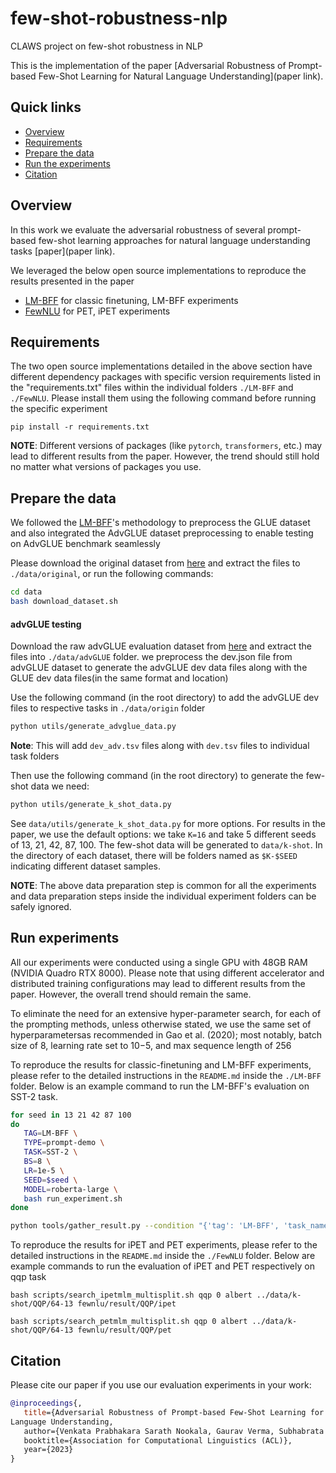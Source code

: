 # few-shot-robustness-nlp
CLAWS project on few-shot robustness in NLP


This is the implementation of the paper [Adversarial Robustness of Prompt-based Few-Shot Learning for Natural
Language Understanding](paper link). 

## Quick links

* [Overview](#overview)
* [Requirements](#requirements)
* [Prepare the data](#prepare-the-data)
* [Run the experiments](#run-experiments)
* [Citation](#citation)


## Overview

In this work we evaluate the adversarial robustness of several prompt-based few-shot learning approaches for natural language understanding tasks [paper](paper link).

We leveraged the below open source implementations to reproduce the results presented in the paper
* [LM-BFF](https://github.com/princeton-nlp/LM-BFF/) for classic finetuning, LM-BFF experiments
* [FewNLU](https://github.com/THUDM/FewNLU) for PET, iPET experiments

## Requirements

The two open source implementations detailed in the above section have different dependency packages with specific version requirements listed in the "requirements.txt" files within the individual folders `./LM-BFF` and `./FewNLU`. Please install them using the following command before running the specific experiment

```
pip install -r requirements.txt
```

**NOTE**: Different versions of packages (like `pytorch`, `transformers`, etc.) may lead to different results from the paper. However, the trend should still hold no matter what versions of packages you use.

## Prepare the data

We followed the [LM-BFF](https://github.com/princeton-nlp/LM-BFF/)'s methodology to preprocess the GLUE dataset and also integrated the AdvGLUE dataset preprocessing to enable testing on AdvGLUE benchmark seamlessly

Please download the original dataset from [here](https://nlp.cs.princeton.edu/projects/lm-bff/datasets.tar) and extract the files to `./data/original`, or run the following commands:

```bash
cd data
bash download_dataset.sh
```

#### advGLUE testing 

Download the raw advGLUE evaluation dataset from [here](https://adversarialglue.github.io/dataset/dev.zip) and extract the files into `./data/advGLUE` folder. we preprocess the dev.json file from advGLUE dataset to generate the advGLUE dev data files along with the GLUE dev data files(in the same format and location) 

Use the following command (in the root directory) to add the advGLUE dev files to respective tasks in `./data/origin` folder

```bash
python utils/generate_advglue_data.py
```
**Note**: This will add `dev_adv.tsv` files along with `dev.tsv` files to individual task folders 

Then use the following command (in the root directory) to generate the few-shot data we need:

```bash
python utils/generate_k_shot_data.py
```

See `data/utils/generate_k_shot_data.py` for more options. For results in the paper, we use the default options: we take `K=16` and take 5 different seeds of 13, 21, 42, 87, 100. The few-shot data will be generated to `data/k-shot`. In the directory of each dataset, there will be folders named as `$K-$SEED` indicating different dataset samples.

**NOTE**: The above data preparation step is common for all the experiments and data preparation steps inside the individual experiment folders can be safely ignored.

## Run experiments

All our experiments were conducted using a single GPU with 48GB RAM (NVIDIA Quadro RTX 8000). Please note that using different accelerator and distributed training configurations may lead to different results from the paper. However, the overall trend should remain the same. 

To eliminate the need for an extensive hyper-parameter search, for each of the prompting methods, unless otherwise stated, we use the same set of hyperparametersas recommended in Gao et al. (2020); most notably, batch size of 8, learning rate set to 10−5, and max sequence length of 256

To reproduce the results for classic-finetuning and LM-BFF experiments, please refer to the detailed instructions in the `README.md` inside the `./LM-BFF` folder. Below is an example command to run the LM-BFF's evaluation on SST-2 task.

```bash
for seed in 13 21 42 87 100
do
   TAG=LM-BFF \
   TYPE=prompt-demo \
   TASK=SST-2 \
   BS=8 \
   LR=1e-5 \
   SEED=$seed \
   MODEL=roberta-large \
   bash run_experiment.sh 
done

python tools/gather_result.py --condition "{'tag': 'LM-BFF', 'task_name': 'sst-2', 'few_shot_type': 'prompt-demo'}"
```

To reproduce the results for iPET and PET experiments, please refer to the detailed instructions in the `README.md` inside the `./FewNLU` folder. Below are example commands to run the evaluation of iPET and PET respectively on qqp task
```
bash scripts/search_ipetmlm_multisplit.sh qqp 0 albert ../data/k-shot/QQP/64-13 fewnlu/result/QQP/ipet

bash scripts/search_petmlm_multisplit.sh qqp 0 albert ../data/k-shot/QQP/64-13 fewnlu/result/QQP/pet
```
## Citation

Please cite our paper if you use our evaluation experiments in your work:

```bibtex
@inproceedings{,
   title={Adversarial Robustness of Prompt-based Few-Shot Learning for Natural
Language Understanding,
   author={Venkata Prabhakara Sarath Nookala, Gaurav Verma, Subhabrata Mukherjee, Srijan Kumar},
   booktitle={Association for Computational Linguistics (ACL)},
   year={2023}
}
```

